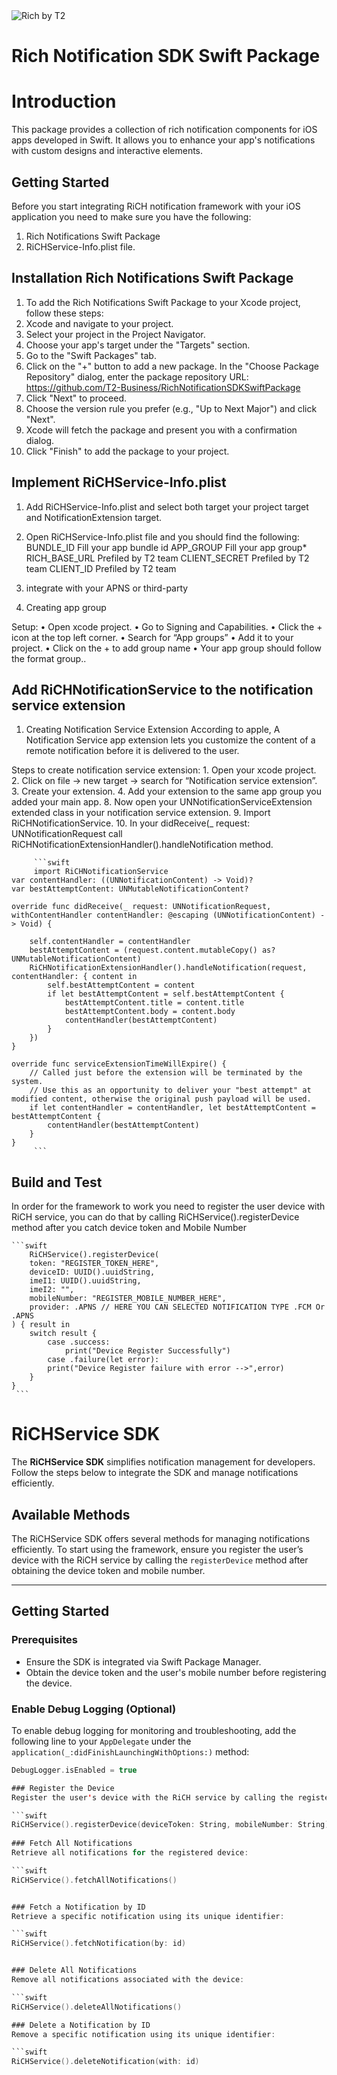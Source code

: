 <picture>
    <source srcset="./media/logo-dark.svg" media="(prefers-color-scheme: dark)" alt="Rich by T2">
    <img src="./media/logo.svg" alt="Rich by T2">
</picture>

# Rich Notification SDK Swift Package

# Introduction 

This package provides a collection of rich notification components for iOS apps developed in Swift. It allows you to enhance your app's notifications with custom designs and interactive elements. 

## Getting Started

Before you start integrating RiCH notification framework with your iOS application you need to make sure you have the following:
1.  Rich Notifications Swift Package
2.    RiCHService-Info.plist file.

## Installation Rich Notifications Swift Package

1. To add the Rich Notifications Swift Package to your Xcode project, follow these steps:
2. Xcode and navigate to your project.
3. Select your project in the Project Navigator.
4. Choose your app's target under the "Targets" section.
5. Go to the "Swift Packages" tab.
6. Click on the "+" button to add a new package.
In the "Choose Package Repository" dialog, enter the package repository URL: https://github.com/T2-Business/RichNotificationSDKSwiftPackage
7. Click "Next" to proceed.
8. Choose the version rule you prefer (e.g., "Up to Next Major") and click "Next".
9. Xcode will fetch the package and present you with a confirmation dialog.
10. Click "Finish" to add the package to your project.

## Implement RiCHService-Info.plist

1. Add RiCHService-Info.plist and select both target your project target and NotificationExtension target.
2. Open RiCHService-Info.plist file and you should find the following:
BUNDLE_ID           Fill your app bundle id
APP_GROUP           Fill your app group*
RICH_BASE_URL       Prefiled by T2 team
CLIENT_SECRET       Prefiled by T2 team
CLIENT_ID           Prefiled by T2 team

3. integrate with your APNS or third-party   
4. Creating app group

Setup: 
    •    Open xcode project.
    •    Go to Signing and Capabilities.
    •    Click the + icon at the top left corner.
    •    Search for “App groups”
    •    Add it to your project.
    •    Click on the + to add group name 
    •    Your app group should follow the format group.<group name>.
    
## Add RiCHNotificationService to the notification service extension

1.  Creating Notification Service Extension 
    According to apple, A Notification Service app extension lets you customize the content of a remote notification before it is delivered to the user.

Steps to create notification service extension:
    1.  Open your xcode project.
    2.    Click on file -> new target -> search for “Notification service extension”. 
    3.    Create your extension.
    4.  Add your extension to the same app group you added your main app. 
    8.  Now open your UNNotificationServiceExtension extended class in your notification service extension.
    9.  Import RiCHNotificationService.
    10. In your didReceive(_ request: UNNotificationRequest call RiCHNotificationExtensionHandler().handleNotification method.
    
    
         ```swift
         import RiCHNotificationService 
    var contentHandler: ((UNNotificationContent) -> Void)?
    var bestAttemptContent: UNMutableNotificationContent?
    
    override func didReceive(_ request: UNNotificationRequest, withContentHandler contentHandler: @escaping (UNNotificationContent) -> Void) {
         
        self.contentHandler = contentHandler
        bestAttemptContent = (request.content.mutableCopy() as? UNMutableNotificationContent)
        RiCHNotificationExtensionHandler().handleNotification(request, contentHandler: { content in
            self.bestAttemptContent = content
            if let bestAttemptContent = self.bestAttemptContent {
                bestAttemptContent.title = content.title
                bestAttemptContent.body = content.body  
                contentHandler(bestAttemptContent)
            }
        })
    }

    override func serviceExtensionTimeWillExpire() {
        // Called just before the extension will be terminated by the system.
        // Use this as an opportunity to deliver your "best attempt" at modified content, otherwise the original push payload will be used.
        if let contentHandler = contentHandler, let bestAttemptContent =  bestAttemptContent {
            contentHandler(bestAttemptContent)
        }
    }
         ```


## Build and Test

In order for the framework to work you need to register the user device with RiCH service, you can do that by calling RiCHService().registerDevice method after you catch device token and Mobile Number
 
    ```swift
        RiCHService().registerDevice(
        token: "REGISTER_TOKEN_HERE",
        deviceID: UUID().uuidString,
        imeI1: UUID().uuidString,
        imeI2: "",
        mobileNumber: "REGISTER_MOBILE_NUMBER_HERE",
        provider: .APNS // HERE YOU CAN SELECTED NOTIFICATION TYPE .FCM Or .APNS
    ) { result in
        switch result {
            case .success:
                print("Device Register Successfully")
            case .failure(let error):
            print("Device Register failure with error -->",error)
        }
    }
     ```
   
# RiCHService SDK

The **RiCHService SDK** simplifies notification management for developers. Follow the steps below to integrate the SDK and manage notifications efficiently.

## Available Methods

The RiCHService SDK offers several methods for managing notifications efficiently. To start using the framework, ensure you register the user’s device with the RiCH service by calling the `registerDevice` method after obtaining the device token and mobile number.

---

## Getting Started

### Prerequisites
- Ensure the SDK is integrated via Swift Package Manager.
- Obtain the device token and the user's mobile number before registering the device.

### Enable Debug Logging (Optional)
To enable debug logging for monitoring and troubleshooting, add the following line to your `AppDelegate` under the `application(_:didFinishLaunchingWithOptions:)` method:

```swift
DebugLogger.isEnabled = true

### Register the Device
Register the user's device with the RiCH service by calling the registerDevice method. This step is necessary before using the notification management methods.

```swift
RiCHService().registerDevice(deviceToken: String, mobileNumber: String)
     
### Fetch All Notifications
Retrieve all notifications for the registered device:

```swift
RiCHService().fetchAllNotifications()


### Fetch a Notification by ID
Retrieve a specific notification using its unique identifier:

```swift
RiCHService().fetchNotification(by: id)


### Delete All Notifications
Remove all notifications associated with the device:

```swift
RiCHService().deleteAllNotifications()

### Delete a Notification by ID
Remove a specific notification using its unique identifier:

```swift
RiCHService().deleteNotification(with: id)

```

   
